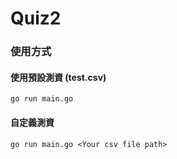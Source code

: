 Quiz2
===
### 使用方式
#### 使用預設測資 (test.csv)
```
go run main.go
```
#### 自定義測資
```
go run main.go <Your csv file path>
```